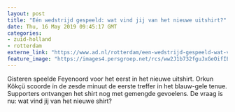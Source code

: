 ```yaml
---
layout: post
title: "Eén wedstrijd gespeeld: wat vind jij van het nieuwe uitshirt?"
date: Thu, 16 May 2019 09:45:17 GMT
categories: 
- zuid-holland 
- rotterdam 
externe_link: "https://www.ad.nl/rotterdam/een-wedstrijd-gespeeld-wat-vind-jij-van-het-nieuwe-uitshirt~a242cf3e/"
feature_image: "https://images4.persgroep.net/rcs/ww2J1b732fguJxGeOifIErwVvOU/diocontent/148455000/_fitwidth/400/?appId=21791a8992982cd8da851550a453bd7f&quality=0.7"
---
```


Gisteren speelde Feyenoord voor het eerst in het nieuwe uitshirt. Orkun Kökçü scoorde in de zesde minuut de eerste treffer in het blauw-gele tenue. Supporters ontvangen het shirt nog met gemengde gevoelens. De vraag is nu: wat vind jij van het nieuwe shirt?
